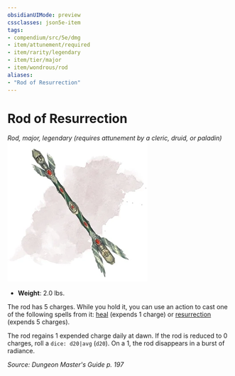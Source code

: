 ```yaml
---
obsidianUIMode: preview
cssclasses: json5e-item
tags:
- compendium/src/5e/dmg
- item/attunement/required
- item/rarity/legendary
- item/tier/major
- item/wondrous/rod
aliases: 
- "Rod of Resurrection"
---
```

# Rod of Resurrection
*Rod, major, legendary (requires attunement by a cleric, druid, or paladin)*  
![](4-Resources/Compendium/items/img/rod-of-resurrection.webp#right)  

- **Weight**: 2.0 lbs.

The rod has 5 charges. While you hold it, you can use an action to cast one of the following spells from it: [heal](4-Resources/Compendium/spells/heal.md) (expends 1 charge) or [resurrection](4-Resources/Compendium/spells/resurrection.md) (expends 5 charges).

The rod regains 1 expended charge daily at dawn. If the rod is reduced to 0 charges, roll a `dice: d20|avg` (`d20`). On a 1, the rod disappears in a burst of radiance.

*Source: Dungeon Master's Guide p. 197*
